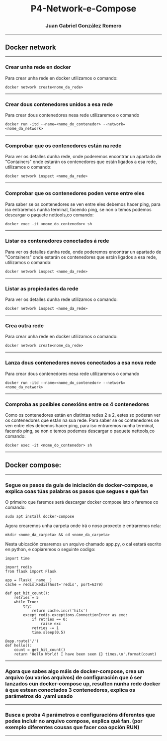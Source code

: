 <h1>
<p align=center>
P4-Network-e-Compose 
</p>
</h1>
<h3>
<p align=center>
Juan Gabriel González Romero
</p>
</h3>

---
## Docker network
---
### Crear unha rede en docker
Para crear unha rede en docker utilizamos o comando:

```
docker network create<nome_da_rede>
```
---
### Crear dous contenedores unidos a esa rede
Para crear dous contenedores nesa rede utilizaremos o comando
```
docker run -itd --name=<nome_do_contenedor> --network=<nome_da_network>
```
---
### Comprobar que os contenedores están na rede
Para ver os detalles dunha rede, onde poderemos encontrar un apartado de "Containers" onde estarán os contenedores que están ligados a esa rede, utilizamos o comando:
```
docker network inspect <nome_da_rede>
```
---
### Comprobar que os contenedores poden verse entre eles
Para saber se os contenedores se ven entre eles debemos hacer ping, para iso entraremos nunha terminal, facendo ping, se non o temos podemos descargar o paquete nettools,co comando:
```
docker exec -it <nome_do_contenedor> sh
```
---
### Listar os contenedores conectados á rede
Para ver os detalles dunha rede, onde poderemos encontrar un apartado de "Containers" onde estarán os contenedores que están ligados a esa rede, utilizamos o comando:
```
docker network inspect <nome_da_rede>
```
---
### Listar as propiedades da rede
Para ver os detalles dunha rede utilizamos o comando:
```
docker network inspect <nome_da_rede>
```
---
### Crea outra rede
Para crear unha rede en docker utilizamos o comando:

```
docker network create<nome_da_rede>
```
---
### Lanza dous contenedores novos conectados a esa nova rede
Para crear dous contenedores nesa rede utilizaremos o comando
```
docker run -itd --name=<nome_do_contenedor> --network=<nome_da_network>
```
---
### Comproba as posibles conexións entre os 4 contenedores
Como os contenedores están en distintas redes 2 a 2, estes so poderan ver os contenedores que están na sua rede.
Para saber se os contenedores se ven entre eles debemos hacer ping, para iso entraremos nunha terminal, facendo ping, se non o temos podemos descargar o paquete nettools,co comando:
```
docker exec -it <nome_do_contenedor> sh
```

---

## Docker compose:
---
### Segue os pasos da guía de iniciación de docker-compose, e explica coas túas palabras os pasos que segues e qué fan

O primeiro que faremos será descargar docker compose isto o faremos co comando:
```
sudo apt install docker-compose
```
Agora crearemos unha carpeta onde irá o noso proxecto e entraremos nela:
```
mkdir <nome_da_carpeta> && cd <nome_da_carpeta>
```
Nesta ubicación crearemos un arquivo chamado app.py, o cal estará escrito en python, e copiaremos o seguinte codigo:
```
import time

import redis
from flask import Flask

app = Flask(__name__)
cache = redis.Redis(host='redis', port=6379)

def get_hit_count():
    retries = 5
    while True:
        try:
            return cache.incr('hits')
        except redis.exceptions.ConnectionError as exc:
            if retries == 0:
                raise exc
            retries -= 1
            time.sleep(0.5)

@app.route('/')
def hello():
    count = get_hit_count()
    return 'Hello World! I have been seen {} times.\n'.format(count)
```
---
### Agora que sabes algo máis de docker-compose, crea un arquivo (ou varios arquivos) de configuración que ó ser lanzados cun docker-compose up, resulten nunha rede docker á que estean conectados 3 contenedores, explica os parámetros do .yaml usado
---
### Busca e proba 4 parámetros e configuracións diferentes que podes incluir no arquivo compose, explica qué fan. (por exemplo diferentes cousas que facer coa opción RUN)
---